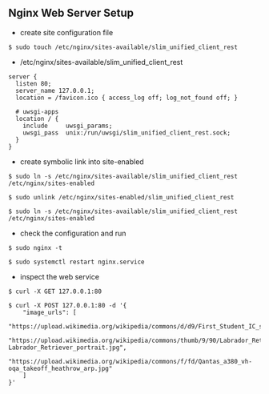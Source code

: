 ## Nginx Web Server Setup

- create site configuration file

```
$ sudo touch /etc/nginx/sites-available/slim_unified_client_rest
```

- /etc/nginx/sites-available/slim_unified_client_rest
```
server {
  listen 80;
  server_name 127.0.0.1;
  location = /favicon.ico { access_log off; log_not_found off; }
  
  # uwsgi-apps
  location / {
    include     uwsgi_params;
    uwsgi_pass  unix:/run/uwsgi/slim_unified_client_rest.sock;
  }
}
```

- create symbolic link into site-enabled

```
$ sudo ln -s /etc/nginx/sites-available/slim_unified_client_rest /etc/nginx/sites-enabled

$ sudo unlink /etc/nginx/sites-enabled/slim_unified_client_rest

$ sudo ln -s /etc/nginx/sites-available/slim_unified_client_rest /etc/nginx/sites-enabled
```

- check the configuration and run

```
$ sudo nginx -t

$ sudo systemctl restart nginx.service
```

- inspect the web service

```
$ curl -X GET 127.0.0.1:80

$ curl -X POST 127.0.0.1:80 -d '{
    "image_urls": [
        "https://upload.wikimedia.org/wikipedia/commons/d/d9/First_Student_IC_school_bus_202076.jpg",
        "https://upload.wikimedia.org/wikipedia/commons/thumb/9/90/Labrador_Retriever_portrait.jpg/1200px-Labrador_Retriever_portrait.jpg",
        "https://upload.wikimedia.org/wikipedia/commons/f/fd/Qantas_a380_vh-oqa_takeoff_heathrow_arp.jpg"
    ]
}'
```


